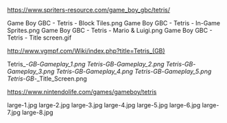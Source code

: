 https://www.spriters-resource.com/game_boy_gbc/tetris/

Game Boy GBC - Tetris - Block Tiles.png
Game Boy GBC - Tetris - In-Game Sprites.png
Game Boy GBC - Tetris - Mario & Luigi.png
Game Boy GBC - Tetris - Title screen.gif

http://www.vgmpf.com/Wiki/index.php?title=Tetris_(GB)

Tetris_-_GB_-_Gameplay_1.png
Tetris_-_GB_-_Gameplay_2.png
Tetris_-_GB_-_Gameplay_3.png
Tetris_-_GB_-_Gameplay_4.png
Tetris_-_GB_-_Gameplay_5.png
Tetris_-_GB_-_Title_Screen.png

https://www.nintendolife.com/games/gameboy/tetris

large-1.jpg
large-2.jpg
large-3.jpg
large-4.jpg
large-5.jpg
large-6.jpg
large-7.jpg
large-8.jpg
